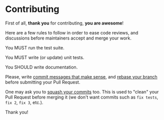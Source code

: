 # Contributing

First of all, **thank you** for contributing, **you are awesome**!

Here are a few rules to follow in order to ease code reviews, and discussions before maintainers accept and merge your work.

You MUST run the test suite.

You MUST write (or update) unit tests.

You SHOULD write documentation.

Please, write [commit messages that make sense](http://tbaggery.com/2008/04/19/a-note-about-git-commit-messages.html),
and [rebase your branch](http://git-scm.com/book/en/Git-Branching-Rebasing) before submitting your Pull Request.

One may ask you to [squash your commits](http://gitready.com/advanced/2009/02/10/squashing-commits-with-rebase.html) too.
This is used to "clean" your Pull Request before merging it (we don't want commits such as `fix tests`, `fix 2`, `fix 3`, etc.).

Thank you!

